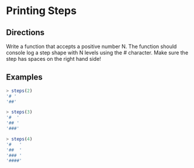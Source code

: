 # Printing Steps

## Directions
Write a function that accepts a positive number N. The function should console log a step shape with N levels using the # character. Make sure the step has spaces on the right hand side!

## Examples
```javascript
> steps(2)
'# '
'##'

> steps(3)
'#  '
'## '
'###'

> steps(4)
'#   '
'##  '
'### '
'####'
```